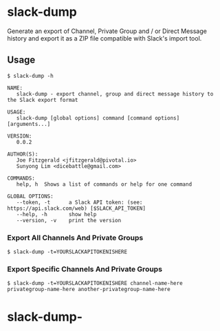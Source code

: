 # slack-dump
Generate an export of Channel, Private Group and / or Direct Message history and export it as a ZIP file compatible with Slack's import tool.

## Usage

```
$ slack-dump -h

NAME:
   slack-dump - export channel, group and direct message history to the Slack export format

USAGE:
   slack-dump [global options] command [command options] [arguments...]

VERSION:
   0.0.2

AUTHOR(S):
   Joe Fitzgerald <jfitzgerald@pivotal.io>
   Sunyong Lim <dicebattle@gmail.com>

COMMANDS:
   help, h	Shows a list of commands or help for one command

GLOBAL OPTIONS:
   --token, -t 		a Slack API token: (see: https://api.slack.com/web) [$SLACK_API_TOKEN]
   --help, -h		show help
   --version, -v	print the version
```

### Export All Channels And Private Groups

```
$ slack-dump -t=YOURSLACKAPITOKENISHERE
```

### Export Specific Channels And Private Groups

```
$ slack-dump -t=YOURSLACKAPITOKENISHERE channel-name-here privategroup-name-here another-privategroup-name-here
```
# slack-dump-

